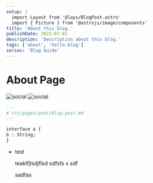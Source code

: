 ```yaml
---
setup: |
  import Layout from '@lays/BlogPost.astro'
  import { Picture } from '@astrojs/image/components'
title: 'About this blog.'
publishDate: 2022-07-01
description: 'Description about this blog.'
tags: ['about', 'hello-blog']
series: 'Blog Guide'
---
```


# About Page

<!-- ![social](/src/assets/social.png)
![social](/src/assets/introducing-astro.jpg) -->

![social](/assets/social.png)
![social](/assets/introducing-astro.jpg)

<p>
  <Picture src={import("/src/assets/social.png")} alt="social" widths={[320, 768]} />
</p>
<p>
  <Picture src={import("/src/assets/introducing-astro.jpg")} alt="social" widths={[320, 768]} />
</p>

```markdown {5}
---
# src/pages/post/blog-post.md
---

interface a {
b : String;
}
```

- test

  teaklfjlsdjflsd
  sdfsfs
  s
  sdf

  sadfas

```

```
